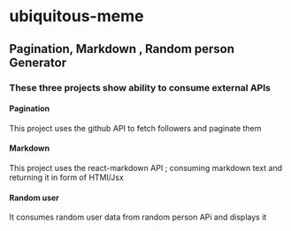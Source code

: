 # ubiquitous-meme
## Pagination, Markdown , Random person Generator

### These three projects show ability to consume external  APIs
#### Pagination
This project uses the github API to fetch followers and paginate them

#### Markdown
This project uses the react-markdown API ; consuming markdown text and returning it in form of HTMl/Jsx

#### Random user
It consumes random user data from random person APi and displays it
